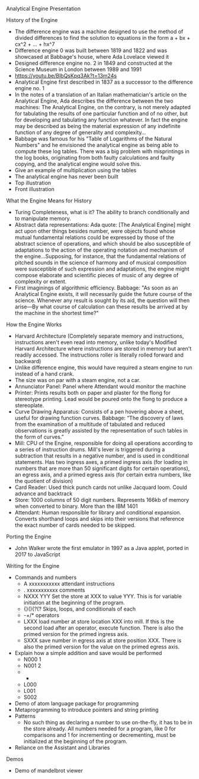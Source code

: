 Analytical Engine Presentation

History of the Engine
* The difference engine was a machine designed to use the method of divided differences to find the solution to equations in the form a + bx + cx^2 + ... + hx^7
* Difference engine 0 was built between 1819 and 1822 and was showcased at Babbage's house, where Ada Lovelace viewed it
* Designed difference engine no. 2 in 1849 and constructed at the Science Museum in London between 1989 and 1991
* https://youtu.be/BlbQsKpq3Ak?t=13m24s
* Analytical Engine first described in 1837 as a successor to the difference engine no. 1
* In the notes of a translation of an Italian mathematician's article on the Analytical Engine, Ada describes the difference between the two machines: The Analytical Engine, on the contrary, is not merely adapted for tabulating the results of one particular function and of no other, but for developing and tabulating any function whatever. In fact the engine may be described as being the material expression of any indefinite function of any degree of generality and complexity…
* Babbage was famous for his "Table of Logarithms of the Natural Numbers" and he envisioned the analytical engine as being able to compute these log tables. There was a big problem with misprintings in the log books, originating from both faulty calculations and faulty copying, and the analytical engine would solve this.
* Give an example of multiplication using the tables
* The analytical engine has never been built
* Top illustration
* Front illustration

What the Engine Means for History
* Turing Completeness, what is it? The ability to branch conditionally and to manipulate memory.
* Abstract data representations: Ada quote: [The Analytical Engine] might act upon other things besides number, were objects found whose mutual fundamental relations could be expressed by those of the abstract science of operations, and which should be also susceptible of adaptations to the action of the operating notation and mechanism of the engine...Supposing, for instance, that the fundamental relations of pitched sounds in the science of harmony and of musical composition were susceptible of such expression and adaptations, the engine might compose elaborate and scientific pieces of music of any degree of complexity or extent.
* First imaginings of algorithmic efficiency. Babbage: "As soon as an Analytical Engine exists, it will necessarily guide the future course of the science. Whenever any result is sought by its aid, the question will then arise—By what course of calculation can these results be arrived at by the machine in the shortest time?"

How the Engine Works
* Harvard Architecture (Completely separate memory and instructions, instructions aren't even read into memory, unlike today's Modified Harvard Architecture where instructions are stored in memory but aren't readily accessed. The instructions roller is literally rolled forward and backward)
* Unlike difference engine, this would have required a steam engine to run instead of a hand crank.
* The size was on par with a steam engine, not a car.
* Annunciator Panel: Panel where Attendant would monitor the machine
* Printer: Prints results both on paper and plaster for the flong for stereotype printing. Lead would be poured onto the flong to produce a stereoplate.
* Curve Drawing Apparatus: Consists of a pen hovering above a sheet, useful for drawing function curves. Babbage: “The discovery of laws from the examination of a multitude of tabulated and reduced observations is greatly assisted by the representation of such tables in the form of curves.”
* Mill: CPU of the Engine, responsible for doing all operations according to a series of instruction drums. Mill's lever is triggered during a subtraction that results in a negative number, and is used in conditional statements. Has two ingress axes, a primed ingress axis (for loading in numbers that are more than 50 significant digits for certain operations), an egress axis, and a primed egress axis (for certain extra numbers, like the quotient of division)
* Card Reader: Used thick punch cards not unlike Jacquard loom. Could advance and backtrack
* Store: 1000 columns of 50 digit numbers. Represents 166kb of memory when converted to binary. More than the IBM 1401
* Attendant: Human responsible for library and conditional expansion. Converts shorthand loops and skips into their versions that reference the exact number of cards needed to be skipped.

Porting the Engine
* John Walker wrote the first emulator in 1997 as a Java applet, ported in 2017 to JavaScript

Writing for the Engine
* Commands and numbers
	* A xxxxxxxxxxx attendant instructions
	* . xxxxxxxxxxx comments
	* NXXX YYY Set the store at XXX to value YYY. This is for variable initiation at the beginning of the program.
	* {}(){?(? Skips, loops, and conditionals of each
	* -+/* operators
	* LXXX load number at store location XXX into mill. If this is the second load after an operator, execute function. There is also the primed version for the primed ingress axis.
	* SXXX save number in egress axis at store position XXX. There is also the primed version for the value on the primed egress axis.
* Explain how a simple addition and save would be performed
	* N000 1
	* N001 2
	* +
	* L000
	* L001
	* S002
* Demo of atom language package for programming
* Metaprogramming to introduce pointers and string printing
* Patterns
	* No such thing as declaring a number to use on-the-fly, it has to be in the store already. All numbers needed for a program, like 0 for comparisons and 1 for incrementing or decrementing, must be initialized at the beginning of the program.
* Reliance on the Assistant and Libraries

Demos
* Demo of mandelbrot viewer
